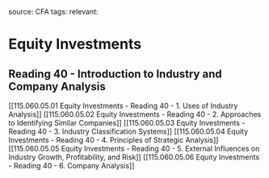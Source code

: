 source: CFA
tags: 
relevant: 

# Equity Investments

## Reading 40 - Introduction to Industry and Company Analysis

[[115.060.05.01 Equity Investments - Reading 40 - 1. Uses of Industry Analysis]]
[[115.060.05.02 Equity Investments - Reading 40 - 2. Approaches to Identifying Similar Companies]]
[[115.060.05.03 Equity Investments - Reading 40 - 3. Industry Classification Systems]]
[[115.060.05.04 Equity Investments - Reading 40 - 4. Principles of Strategic Analysis]]
[[115.060.05.05 Equity Investments - Reading 40 - 5. External Influences on Industry Growth, Profitability, and Risk]]
[[115.060.05.06 Equity Investments - Reading 40 - 6. Company Analysis]]

